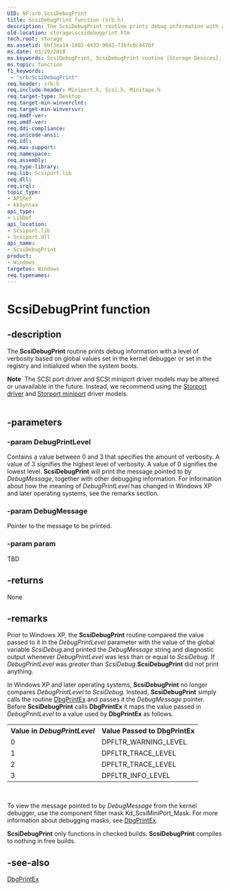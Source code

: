 ```yaml
---
UID: NF:srb.ScsiDebugPrint
title: ScsiDebugPrint function (srb.h)
description: The ScsiDebugPrint routine prints debug information with a level of verbosity based on global values set in the kernel debugger or set in the registry and initialized when the system boots.
old-location: storage\scsidebugprint.htm
tech.root: storage
ms.assetid: bbf3ea14-1802-4433-9043-73bfc0c447bf
ms.date: 03/29/2018
ms.keywords: ScsiDebugPrint, ScsiDebugPrint routine [Storage Devices], scsiprt_ef011e55-85be-4ec8-8ba3-3838417bcd15.xml, srb/ScsiDebugPrint, storage.scsidebugprint
ms.topic: function
f1_keywords:
 - "srb/ScsiDebugPrint"
req.header: srb.h
req.include-header: Miniport.h, Scsi.h, Minitape.h
req.target-type: Desktop
req.target-min-winverclnt: 
req.target-min-winversvr: 
req.kmdf-ver: 
req.umdf-ver: 
req.ddi-compliance: 
req.unicode-ansi: 
req.idl: 
req.max-support: 
req.namespace: 
req.assembly: 
req.type-library: 
req.lib: Scsiport.lib
req.dll: 
req.irql: 
topic_type:
- APIRef
- kbSyntax
api_type:
- LibDef
api_location:
- Scsiport.lib
- Scsiport.dll
api_name:
- ScsiDebugPrint
product:
- Windows
targetos: Windows
req.typenames: 
---
```


# ScsiDebugPrint function


## -description


The <b>ScsiDebugPrint</b> routine prints debug information with a level of verbosity based on global values set in the kernel debugger or set in the registry and initialized when the system boots. 
<div class="alert"><b>Note</b>  The SCSI port driver and SCSI miniport driver models may be altered or unavailable in the future. Instead, we recommend using the <a href="https://docs.microsoft.com/windows-hardware/drivers/storage/storport-driver">Storport driver</a> and <a href="https://docs.microsoft.com/windows-hardware/drivers/storage/storport-miniport-drivers">Storport miniport</a> driver models.</div><div> </div>

## -parameters




### -param DebugPrintLevel

Contains a value between 0 and 3 that specifies the amount of verbosity. A value of 3 signifies the highest level of verbosity. A value of 0 signifies the lowest level. <b>ScsiDebugPrint</b> will print the message pointed to by <i>DebugMessage</i>, together with other debugging information. For information about how the meaning of <i>DebugPrintLevel </i>has changed in Windows XP and later operating systems, see the remarks section.  


### -param DebugMessage

Pointer to the message to be printed. 


### -param param

TBD




## -returns



None




## -remarks



Prior to Windows XP, the <b>ScsiDebugPrint</b> routine compared the value passed to it in the <i>DebugPrintLevel </i>parameter with the value of the global variable <i>ScsiDebug</i>.and printed the <i>DebugMessage </i>string and diagnostic output whenever <i>DebugPrintLevel</i> was less than or equal to <i>ScsiDebug</i>. If <i>DebugPrintLevel</i> was <i>greater</i> than <i>ScsiDebug</i>.<b>ScsiDebugPrint</b> did not print anything. 

In Windows XP and later operating systems, <b>ScsiDebugPrint</b> no longer compares <i>DebugPrintLevel </i>to <i>ScsiDebug. </i>Instead, <b>ScsiDebugPrint</b> simply calls the routine <a href="https://docs.microsoft.com/windows-hardware/drivers/ddi/content/wdm/nf-wdm-dbgprintex">DbgPrintEx</a> and passes it the <i>DebugMessage </i>pointer. Before <b>ScsiDebugPrint</b> calls <b>DbgPrintEx</b> it maps the value passed in <i>DebugPrintLevel </i>to a value used by <b>DbgPrintEx</b> as follows. 

<table>
<tr>
<th>Value in <i>DebugPrintLevel</i></th>
<th>Value Passed to DbgPrintEx</th>
</tr>
<tr>
<td>
0

</td>
<td>
DPFLTR_WARNING_LEVEL

</td>
</tr>
<tr>
<td>
1

</td>
<td>
DPFLTR_TRACE_LEVEL

</td>
</tr>
<tr>
<td>
2

</td>
<td>
DPFLTR_TRACE_LEVEL

</td>
</tr>
<tr>
<td>
3

</td>
<td>
DPFLTR_INFO_LEVEL

</td>
</tr>
</table>
 

To view the message pointed to by <i>DebugMessage </i>from the kernel debugger, use the component filter mask Kd_ScsiMiniPort_Mask. For more information about debugging masks, see <a href="https://docs.microsoft.com/windows-hardware/drivers/ddi/content/wdm/nf-wdm-dbgprintex">DbgPrintEx</a>. 

<b>ScsiDebugPrint</b> only functions in checked builds. <b>ScsiDebugPrint</b> compiles to nothing in free builds. 




## -see-also




<a href="https://docs.microsoft.com/windows-hardware/drivers/ddi/content/wdm/nf-wdm-dbgprintex">DbgPrintEx</a>
 

 

